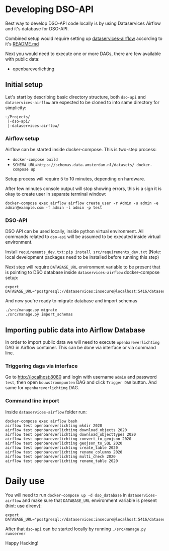 # Developing DSO-API

Best way to develop DSO-API code locally is by using Dataservices Airflow and it's database for DSO-API.

Combined setup would require setting up [dataservices-airflow](https://github.com/Amsterdam/dataservices-airflow) according to it's [README.md](https://github.com/Amsterdam/dataservices-airflow/blob/master/README.md)

Next you would need to execute one or more DAGs, there are few available with public data:

- openbareverlichting

## Initial setup

Let's start by describing basic directory structure, both `dso-api` and `dataservices-airflow` are expected to be cloned to into same directory for simplicity:

```
~/Projects/
 |-dso-api/
 |-dataservices-airflow/
```

### Airflow setup

Airflow can be started inside docker-compose. This is two-step process:

 - `docker-compose build`
 - `SCHEMA_URL=https://schemas.data.amsterdam.nl/datasets/ docker-compose up`
 
Setup process will require 5 to 10 minutes, depending on hardware.

After few minutes console output will stop showing errors, this is a sign it is okay to create user in separate terminal window:

```
docker-compose exec airflow airflow create_user -r Admin -u admin -e admin@example.com -f admin -l admin -p test
```

### DSO-API

DSO API can be used locally, inside python virtual environment. All commands related to `dso-api` will be assumed to be executed inside virtual environment.

Install `requirements_dev.txt`: `pip install src/requirements_dev.txt` (Note: local development packages need to be installed before running this step) 

Next step will require `DATABASE_URL` environment variable to be present that is pointing to DSO database inside `dataservices-airflow` docker-compose setup:

```
export DATABASE_URL="postgresql://dataservices:insecure@localhost:5416/dataservices"
```

And now you're ready to migrate database and import schemas

```
./src/manage.py migrate
./src/manage.py import_schemas 
```

## Importing public data into Airflow Database

In order to import public data we will need to execute `openbareverlichting` DAG in Airflow container. This can be done via interface or via command line.

### Triggering dags via interface

Go to [http://localhost:8080](http://localhost:8080/) and login with username `admin` and password `test`, then open `bouwstroompunten` DAG and click `Trigger DAG` button.
And same for `openbareverlichting` DAG.

### Command line import

Inside `dataservices-airflow` folder run:

```
docker-compose exec airflow bash
airflow test openbareverlichting mkdir 2020
airflow test openbareverlichting download_objects 2020
airflow test openbareverlichting download_objecttypes 2020
airflow test openbareverlichting convert_to_geojson 2020
airflow test openbareverlichting geojson_to_SQL 2020
airflow test openbareverlichting create_table 2020
airflow test openbareverlichting rename_columns 2020
airflow test openbareverlichting multi_check 2020
airflow test openbareverlichting rename_table 2020
```


# Daily use

You will need to run `docker-compose up -d dso_database` in `dataservices-airflow` and make sure that `DATABASE_URL` environment variable is present (hint: use direnv):

```
export DATABASE_URL="postgresql://dataservices:insecure@localhost:5416/dataservices"
```

After that `dso-api` can be started locally by running `./src/manage.py runserver`


Happy Hacking!
